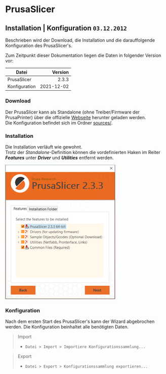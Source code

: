 # PrusaSlicer
## Installation | Konfiguration `03.12.2012`
Beschrieben wird der Download, die Installation und die darauffolgende Konfiguration des PrusaSlicer's.

Zum Zeitpunkt dieser Dokumentation liegen die Daten in folgender Version vor:

| Datei | Version |
| --- | ---: |
| PrusaSlicer | 2.3.3 |
| Konfiguration | 2021-12-02 |

### Download
Der PrusaSlicer kann als Standalone (ohne Treiber/Firmware der PrusaPrinter) über die offizielle [Webseite](https://www.prusa3d.com/page/prusaslicer_424/) herunter geladen werden. <br>
Die Konfiguration befindet sich im Ordner [sources/](sources/).

### Installation
Die Installation verläuft wie gewohnt. <br>
Trotz der *Standalone*-Definition können die vordefinierten Haken im Reiter ***Features*** unter ***Driver*** und ***Utilities*** entfernt werden.

![Information: Prusa_Installation-Features](sources/prusa_installation-features.png "Nicht benötigte Features")

### Konfiguration
Nach dem ersten Start des PrusaSlicer's kann der Wizard abgebrochen werden. Die Konfiguration beinhaltet alle benötigten Daten.

> Import
> * `Datei > Import > Importiere Konfigurationssammlung...`

> Export
> * `Datei > Export > Konfigurationssammlung exportieren...`